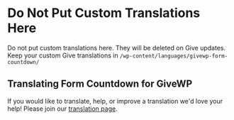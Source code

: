  # Do Not Put Custom Translations Here
  
 Do not put custom translations here. They will be deleted on Give updates. Keep your custom Give translations in `/wp-content/languages/givewp-form-countdown/`
  
  ## Translating Form Countdown for GiveWP
  
  If you would like to translate, help, or improve a translation we'd love your help! Please join our [translation page](https://translate.wordpress.org/projects/wp-plugins/givewp-form-countdown).
